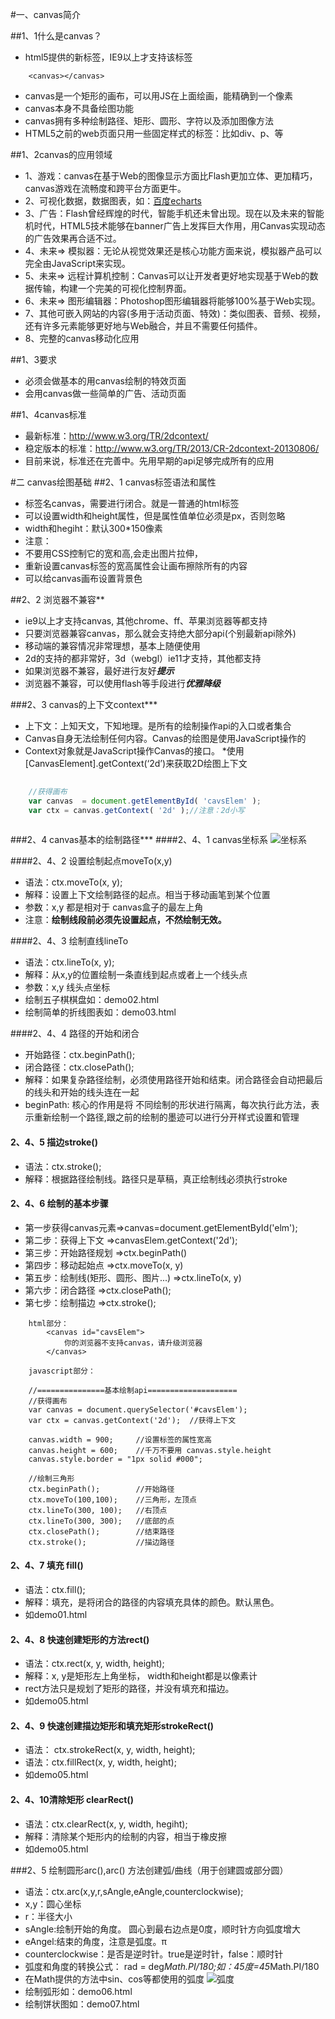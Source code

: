 #一、canvas简介

##1、1什么是canvas？
+ html5提供的新标签，IE9以上才支持该标签

```
    <canvas></canvas>

```

+ canvas是一个矩形的画布，可以用JS在上面绘画，能精确到一个像素
+ canvas本身不具备绘图功能
+ canvas拥有多种绘制路径、矩形、圆形、字符以及添加图像方法
+ HTML5之前的web页面只用一些固定样式的标签：比如div、p、等

##1、2canvas的应用领域
+ 1、游戏：canvas在基于Web的图像显示方面比Flash更加立体、更加精巧，canvas游戏在流畅度和跨平台方面更牛。 
+ 2、可视化数据，数据图表，如：[百度echarts](http://echarts.baidu.com/)
+ 3、广告：Flash曾经辉煌的时代，智能手机还未曾出现。现在以及未来的智能机时代，HTML5技术能够在banner广告上发挥巨大作用，用Canvas实现动态的广告效果再合适不过。
+ 4、未来=> 模拟器：无论从视觉效果还是核心功能方面来说，模拟器产品可以完全由JavaScript来实现。
+ 5、未来=> 远程计算机控制：Canvas可以让开发者更好地实现基于Web的数据传输，构建一个完美的可视化控制界面。
+ 6、未来=> 图形编辑器：Photoshop图形编辑器将能够100%基于Web实现。
+ 7、其他可嵌入网站的内容(多用于活动页面、特效)：类似图表、音频、视频，还有许多元素能够更好地与Web融合，并且不需要任何插件。
+ 8、完整的canvas移动化应用

##1、3要求 
+ 必须会做基本的用canvas绘制的特效页面
+ 会用canvas做一些简单的广告、活动页面

##1、4canvas标准
+ 最新标准：http://www.w3.org/TR/2dcontext/
+ 稳定版本的标准：http://www.w3.org/TR/2013/CR-2dcontext-20130806/
+ 目前来说，标准还在完善中。先用早期的api足够完成所有的应用

#二 canvas绘图基础
##2、1 canvas标签语法和属性
+ 标签名canvas，需要进行闭合。就是一普通的html标签
+ 可以设置width和height属性，但是属性值单位必须是px，否则忽略
+ width和hegiht：默认300*150像素
+ 注意：
 + 不要用CSS控制它的宽和高,会走出图片拉伸，
 + 重新设置canvas标签的宽高属性会让画布擦除所有的内容
 + 可以给canvas画布设置背景色

##2、2 浏览器不兼容**
+ ie9以上才支持canvas, 其他chrome、ff、苹果浏览器等都支持
+ 只要浏览器兼容canvas，那么就会支持绝大部分api(个别最新api除外)
+ 移动端的兼容情况非常理想，基本上随便使用
+ 2d的支持的都非常好，3d（webgl）ie11才支持，其他都支持
+ 如果浏览器不兼容，最好进行友好***提示***
+ 浏览器不兼容，可以使用flash等手段进行***优雅降级***

###2、3 canvas的上下文context***
+ 上下文：上知天文，下知地理。是所有的绘制操作api的入口或者集合
+ Canvas自身无法绘制任何内容。Canvas的绘图是使用JavaScript操作的
+ Context对象就是JavaScript操作Canvas的接口。 *使用[CanvasElement].getContext(‘2d’)来获取2D绘图上下文

```javascript
	
	//获得画布
	var canvas  = document.getElementById( 'cavsElem' ); 
	var ctx = canvas.getContext( '2d' );//注意：2d小写
	
```
###2、4 canvas基本的绘制路径***
####2、4、1 canvas坐标系
![坐标系](./img/canvas-x-y.png)

####2、4、2  设置绘制起点moveTo(x,y)
+ 语法：ctx.moveTo(x, y);
+ 解释：设置上下文绘制路径的起点。相当于移动画笔到某个位置
+ 参数：x,y 都是相对于 canvas盒子的最左上角
+ 注意：**绘制线段前必须先设置起点，不然绘制无效。**

####2、4、3  绘制直线lineTo
+ 语法：ctx.lineTo(x, y);
+ 解释：从x,y的位置绘制一条直线到起点或者上一个线头点
+ 参数：x,y 线头点坐标
+ 绘制五子棋棋盘如：demo02.html
+ 绘制简单的折线图表如：demo03.html

####2、4、4 路径的开始和闭合
+ 开始路径：ctx.beginPath();
+ 闭合路径：ctx.closePath();
+ 解释：如果复杂路径绘制，必须使用路径开始和结束。闭合路径会自动把最后的线头和开始的线头连在一起
+ beginPath: 核心的作用是将 不同绘制的形状进行隔离，每次执行此方法，表示重新绘制一个路径,跟之前的绘制的墨迹可以进行分开样式设置和管理

#### 2、4、5  描边stroke()
+ 语法：ctx.stroke();
+ 解释：根据路径绘制线。路径只是草稿，真正绘制线必须执行stroke

#### 2、4、6  绘制的基本步骤
+ 第一步获得canvas元素=>canvas=document.getElementById('elm');
+ 第二步：获得上下文 =>canvasElem.getContext('2d');
+ 第三步：开始路径规划 =>ctx.beginPath()
+ 第四步：移动起始点 =>ctx.moveTo(x, y)
+ 第五步：绘制线(矩形、圆形、图片...) =>ctx.lineTo(x, y)
+ 第六步：闭合路径 =>ctx.closePath();
+ 第七步：绘制描边 =>ctx.stroke();

```
    html部分：
        <canvas id="cavsElem">
            你的浏览器不支持canvas，请升级浏览器
        </canvas>

    javascript部分：

    //===============基本绘制api====================
    //获得画布
    var canvas = document.querySelector('#cavsElem');
    var ctx = canvas.getContext('2d');  //获得上下文

    canvas.width = 900;     //设置标签的属性宽高
    canvas.height = 600;    //千万不要用 canvas.style.height
    canvas.style.border = "1px solid #000";

    //绘制三角形
    ctx.beginPath();        //开始路径
    ctx.moveTo(100,100);    //三角形，左顶点
    ctx.lineTo(300, 100);   //右顶点
    ctx.lineTo(300, 300);   //底部的点
    ctx.closePath();        //结束路径
    ctx.stroke();           //描边路径
```
####  2、4、7 填充 fill()
+ 语法：ctx.fill(); 
+ 解释：填充，是将闭合的路径的内容填充具体的颜色。默认黑色。
+ 如demo01.html

####  2、4、8 快速创建矩形的方法rect()
+ 语法：ctx.rect(x, y, width, height);
+ 解释：x, y是矩形左上角坐标， width和height都是以像素计
+ rect方法只是规划了矩形的路径，并没有填充和描边。
+ 如demo05.html

#### 2、4、9 快速创建描边矩形和填充矩形strokeRect()
+ 语法： ctx.strokeRect(x, y, width, height);
+ 语法：ctx.fillRect(x, y, width, height);
+ 如demo05.html

#### 2、4、10清除矩形 clearRect()
+ 语法：ctx.clearRect(x, y, width, hegiht);
+ 解释：清除某个矩形内的绘制的内容，相当于橡皮擦
+ 如demo05.html

###2、5 绘制圆形arc(),arc() 方法创建弧/曲线（用于创建圆或部分圆）
+ 语法：ctx.arc(x,y,r,sAngle,eAngle,counterclockwise);
+ x,y：圆心坐标
+ r：半径大小
+ sAngle:绘制开始的角度。 圆心到最右边点是0度，顺时针方向弧度增大
+ eAngel:结束的角度，注意是弧度。π
+ counterclockwise：是否是逆时针。true是逆时针，false：顺时针
+ 弧度和角度的转换公式： rad = deg*Math.PI/180;如：45度=45*Math.PI/180
+ 在Math提供的方法中sin、cos等都使用的弧度 
![弧度](./img/arc.gif)
+ 绘制弧形如：demo06.html
+ 绘制饼状图如：demo07.html